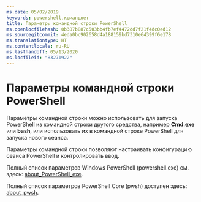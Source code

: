 ```yaml
---
ms.date: 05/02/2019
keywords: powershell,командлет
title: Параметры командной строки PowerShell
ms.openlocfilehash: 0b387b887c503bb4fb7ef4472dd7f21f4dc0ed12
ms.sourcegitcommit: 4eda0bc902658d4a188159bd7310e64399f6e178
ms.translationtype: HT
ms.contentlocale: ru-RU
ms.lasthandoff: 05/13/2020
ms.locfileid: "83271922"
---
```

# <a name="powershell-command-line-options"></a>Параметры командной строки PowerShell

Параметры командной строки можно использовать для запуска PowerShell из командной строки другого средства, например **Cmd.exe** или **bash**, или использовать их в командной строке PowerShell для запуска нового сеанса.

Параметры командной строки позволяют настраивать конфигурацию сеанса PowerShell и контролировать ввод.

Полный список параметров Windows PowerShell (powershell.exe) см. здесь: [about_PowerShell_exe](/powershell/module/Microsoft.PowerShell.Core/About/about_PowerShell_exe?view=powershell-5.1).

Полный список параметров PowerShell Core (pwsh) доступен здесь: [about_pwsh](/powershell/module/Microsoft.PowerShell.Core/About/about_pwsh).